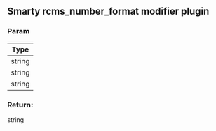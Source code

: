 ## Smarty rcms_number_format modifier plugin

### Param
Type |
--- |
string |
string |
string |

### Return:
string

